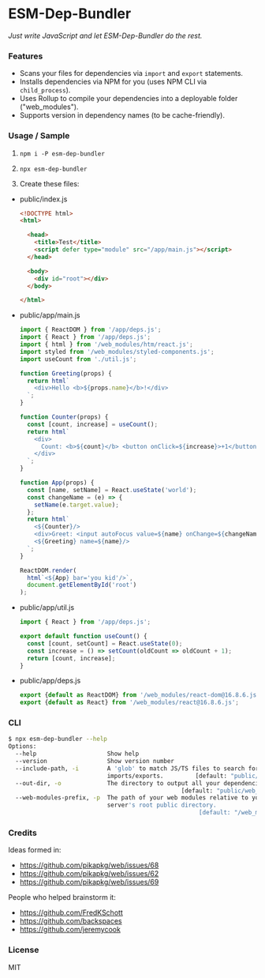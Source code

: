 # ESM-Dep-Bundler

*Just write JavaScript and let ESM-Dep-Bundler do the rest.*

### Features

- Scans your files for dependencies via `import` and `export` statements.
- Installs dependencies via NPM for you (uses NPM CLI via `child_process`).
- Uses Rollup to compile your dependencies into a deployable folder ("web_modules").
- Supports version in dependency names (to be cache-friendly).

### Usage / Sample

1. `npm i -P esm-dep-bundler`

2. `npx esm-dep-bundler`

3. Create these files:

* public/index.js

    ``` html
    <!DOCTYPE html>
    <html>

      <head>
        <title>Test</title>
        <script defer type="module" src="/app/main.js"></script>
      </head>

      <body>
        <div id="root"></div>
      </body>

    </html>
    ```

* public/app/main.js

    ``` javascript
    import { ReactDOM } from '/app/deps.js';
    import { React } from '/app/deps.js';
    import { html } from '/web_modules/htm/react.js';
    import styled from '/web_modules/styled-components.js';
    import useCount from './util.js';

    function Greeting(props) {
      return html`
        <div>Hello <b>${props.name}</b>!</div>
      `;
    }

    function Counter(props) {
      const [count, increase] = useCount();
      return html`
        <div>
          Count: <b>${count}</b> <button onClick=${increase}>+1</button>
        </div>
      `;
    }

    function App(props) {
      const [name, setName] = React.useState('world');
      const changeName = (e) => {
        setName(e.target.value);
      };
      return html`
        <${Counter}/>
        <div>Greet: <input autoFocus value=${name} onChange=${changeName} /></div>
        <${Greeting} name=${name}/>
      `;
    }

    ReactDOM.render(
      html`<${App} bar='you kid'/>`,
      document.getElementById('root')
    );
    ```

* public/app/util.js

    ``` javascript
    import { React } from '/app/deps.js';

    export default function useCount() {
      const [count, setCount] = React.useState(0);
      const increase = () => setCount(oldCount => oldCount + 1);
      return [count, increase];
    }
    ```

* public/app/deps.js

    ``` javascript
    export {default as ReactDOM} from '/web_modules/react-dom@16.8.6.js';
    export {default as React} from '/web_modules/react@16.8.6.js';
    ```


### CLI

``` bash
$ npx esm-dep-bundler --help
Options:
  --help                    Show help                                  [boolean]
  --version                 Show version number                        [boolean]
  --include-path, -i        A 'glob' to match JS/TS files to search for ESM
                            imports/exports.         [default: "public/**/*.js"]
  --out-dir, -o             The directory to output all your dependencies into.
                                                 [default: "public/web_modules"]
  --web-modules-prefix, -p  The path of your web modules relative to your web
                            server's root public directory.
                                                      [default: "/web_modules/"]
```

### Credits

Ideas formed in:

- https://github.com/pikapkg/web/issues/68
- https://github.com/pikapkg/web/issues/62
- https://github.com/pikapkg/web/issues/69

People who helped brainstorm it:

- https://github.com/FredKSchott
- https://github.com/backspaces
- https://github.com/jeremycook

### License

MIT
